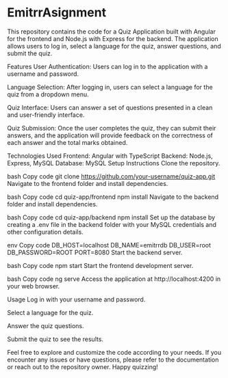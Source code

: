 # EmitrrAsignment

This repository contains the code for a Quiz Application built with Angular for the frontend and Node.js with Express for the backend. The application allows users to log in, select a language for the quiz, answer questions, and submit the quiz.

Features
User Authentication: Users can log in to the application with a username and password.

Language Selection: After logging in, users can select a language for the quiz from a dropdown menu.

Quiz Interface: Users can answer a set of questions presented in a clean and user-friendly interface.

Quiz Submission: Once the user completes the quiz, they can submit their answers, and the application will provide feedback on the correctness of each answer and the total marks obtained.

Technologies Used
Frontend: Angular with TypeScript
Backend: Node.js, Express, MySQL
Database: MySQL
Setup Instructions
Clone the repository.

bash
Copy code
git clone https://github.com/your-username/quiz-app.git
Navigate to the frontend folder and install dependencies.

bash
Copy code
cd quiz-app/frontend
npm install
Navigate to the backend folder and install dependencies.

bash
Copy code
cd quiz-app/backend
npm install
Set up the database by creating a .env file in the backend folder with your MySQL credentials and other configuration details.

env
Copy code
DB_HOST=localhost
DB_NAME=emitrrdb
DB_USER=root
DB_PASSWORD=ROOT
PORT=8080
Start the backend server.

bash
Copy code
npm start
Start the frontend development server.

bash
Copy code
ng serve
Access the application at http://localhost:4200 in your web browser.

Usage
Log in with your username and password.

Select a language for the quiz.

Answer the quiz questions.

Submit the quiz to see the results.

Feel free to explore and customize the code according to your needs. If you encounter any issues or have questions, please refer to the documentation or reach out to the repository owner. Happy quizzing!






